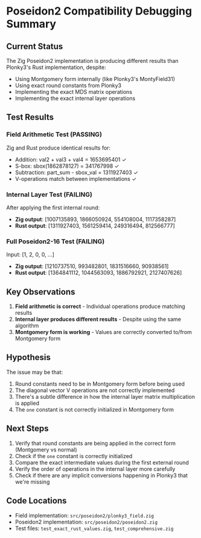 # Poseidon2 Compatibility Debugging Summary

## Current Status
The Zig Poseidon2 implementation is producing different results than Plonky3's Rust implementation, despite:
- Using Montgomery form internally (like Plonky3's MontyField31)
- Using exact round constants from Plonky3
- Implementing the exact MDS matrix operations
- Implementing the exact internal layer operations

## Test Results

### Field Arithmetic Test (PASSING)
Zig and Rust produce identical results for:
- Addition: val2 + val3 + val4 = 1653695401 ✓
- S-box: sbox(1862878127) = 341767998 ✓
- Subtraction: part_sum - sbox_val = 1311927403 ✓
- V-operations match between implementations ✓

### Internal Layer Test (FAILING)
After applying the first internal round:
- **Zig output**: [1007135893, 1866050924, 554108004, 1117358287]
- **Rust output**: [1311927403, 1561259414, 249316494, 812566777]

### Full Poseidon2-16 Test (FAILING)
Input: [1, 2, 0, 0, ...]
- **Zig output**: [1210737510, 993482801, 1831516660, 90938561]
- **Rust output**: [1364841112, 1044563093, 1886792921, 2127407626]

## Key Observations

1. **Field arithmetic is correct** - Individual operations produce matching results
2. **Internal layer produces different results** - Despite using the same algorithm
3. **Montgomery form is working** - Values are correctly converted to/from Montgomery form

## Hypothesis

The issue may be that:
1. Round constants need to be in Montgomery form before being used
2. The diagonal vector V operations are not correctly implemented
3. There's a subtle difference in how the internal layer matrix multiplication is applied
4. The `one` constant is not correctly initialized in Montgomery form

## Next Steps

1. Verify that round constants are being applied in the correct form (Montgomery vs normal)
2. Check if the `one` constant is correctly initialized
3. Compare the exact intermediate values during the first external round
4. Verify the order of operations in the internal layer more carefully
5. Check if there are any implicit conversions happening in Plonky3 that we're missing

## Code Locations

- Field implementation: `src/poseidon2/plonky3_field.zig`
- Poseidon2 implementation: `src/poseidon2/poseidon2.zig`
- Test files: `test_exact_rust_values.zig`, `test_comprehensive.zig`

